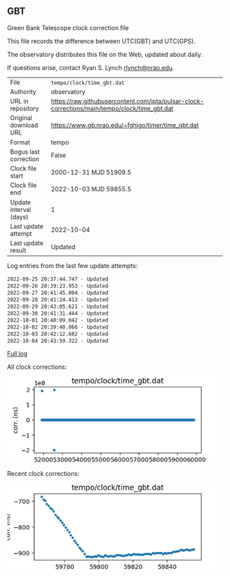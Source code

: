 
## GBT

Green Bank Telescope clock correction file

This file records the difference between UTC(GBT) and UTC(GPS).

The observatory distributes this file on the Web, updated about daily.

If questions arise, contact Ryan S. Lynch <rlynch@nrao.edu>.

|     |     |
|:--- |:--- |
| File | `tempo/clock/time_gbt.dat` |
| Authority | observatory |
| URL in repository | <https://raw.githubusercontent.com/ipta/pulsar-clock-corrections/main/tempo/clock/time_gbt.dat> |
| Original download URL | <https://www.gb.nrao.edu/~fghigo/timer/time_gbt.dat> |
| Format | tempo |
| Bogus last correction | False |
| Clock file start | 2000-12-31 MJD 51909.5 |
| Clock file end | 2022-10-03 MJD 59855.5 |
| Update interval (days) | 1 |
| Last update attempt | 2022-10-04 |
| Last update result | Updated |

Log entries from the last few update attempts:
```
2022-09-25 20:37:44.747 - Updated
2022-09-26 20:39:23.953 - Updated
2022-09-27 20:41:45.004 - Updated
2022-09-28 20:41:24.413 - Updated
2022-09-29 20:43:05.621 - Updated
2022-09-30 20:41:31.444 - Updated
2022-10-01 20:40:09.042 - Updated
2022-10-02 20:39:40.066 - Updated
2022-10-03 20:42:12.682 - Updated
2022-10-04 20:43:59.322 - Updated
```
[Full log](https://raw.githubusercontent.com/ipta/pulsar-clock-corrections/main/log/tempo/clock/time_gbt.dat.log)


All clock corrections:

![plot of all clock corrections](time_gbt.dat.png "All corrections")

Recent clock corrections:

![plot of recent clock corrections](time_gbt.dat.short.png "Recent corrections")


